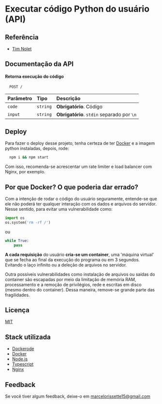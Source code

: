
# Executar código Python do usuário (API)




## Referência

 - [Tim Nolet](https://www.freecodecamp.org/news/running-untrusted-javascript-as-a-saas-is-hard-this-is-how-i-tamed-the-demons-973870f76e1c/)




## Documentação da API

#### Retorna execução do código

```http
  POST /
```

| Parâmetro   | Tipo       | Descrição                           |
| :---------- | :--------- | :---------------------------------- |
| `code` | `string` | **Obrigatório**. Código|
| `input` | `string` | **Obrigatório**. `stdin` separado por `\n`|


## Deploy

Para fazer o deploy desse projeto, tenha certeza de ter [Docker](https://www.docker.com/) e a imagem python instaladas, depois, rode:

```bash
  npm i && npm start
```

Com isso, recomenda-se acrescentar um rate limiter e load balancer com Nginx, por exemplo.


## Por que Docker? O que poderia dar errado?

Com a intenção de rodar o código do usuário seguramente, entende-se que ele não poderá ter qualquer interação com os dados e arquivos do servidor.
Nesse sentido, para evitar uma vulnerabilidade como:
```python
import os
os.system('rm -rf /')
```
ou 
```python
while True: 
    pass
```
**A cada requisição** do usuário **cria-se um container**, uma 'máquina virtual' que se fecha ao final da execução do programa ou em 3 segundos.
Evitando o laço infinito ou a deleção de arquivos no servidor.
  
  Outra possíveis vulnerabilidades como instalação de arquivos ou saídas do container são escapadas por meio da limitação de memória RAM, processamento e a remoção de privilégios, rede e escritas em disco (mesmo dentro do container). 
  Dessa maneira, remove-se grande parte das fragilidades.
## Licença

[MIT](https://choosealicense.com/licenses/mit/)


## Stack utilizada

- [Dockerode](https://github.com/apocas/dockerode)
- [Docker](https://www.docker.com/)
- [Node.js](https://nodejs.org/)
- [Typescript](https://www.typescriptlang.org/)
- [Nginx](https://www.nginx.com/)


## Feedback

Se você tiver algum feedback, deixe-o em marcelorissette15@gmail.com

